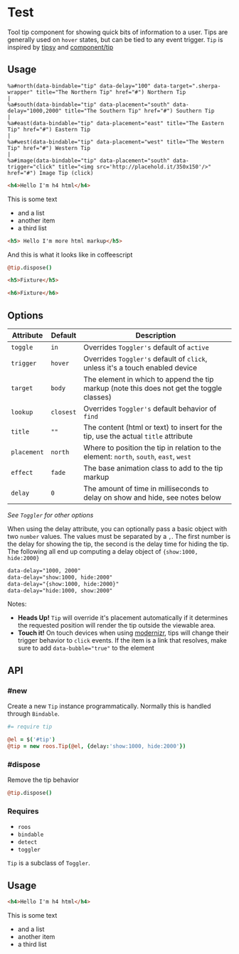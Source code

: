 
# Test
Tool tip component for showing quick bits of information to a user. Tips
are generally used on `hover` states, but can be tied to any event
trigger. `Tip` is inspired by
[tipsy](https://github.com/jaz303/tipsy) and [component/tip](https://github.com/component/tip)


## Usage

```haml
%a#north(data-bindable="tip" data-delay="100" data-target=".sherpa-wrapper" title="The Northern Tip" href="#") Northern Tip
|
%a#south(data-bindable="tip" data-placement="south" data-delay="1000,2000" title="The Southern Tip" href="#") Southern Tip
|
%a#east(data-bindable="tip" data-placement="east" title="The Eastern Tip" href="#") Eastern Tip
|
%a#west(data-bindable="tip" data-placement="west" title="The Western Tip" href="#") Western Tip
|
%a#image(data-bindable="tip" data-placement="south" data-trigger="click" title="<img src='http://placehold.it/350x150'/>" href="#") Image Tip (click)
```

```html
<h4>Hello I'm h4 html</h4>
```

This is some text

- and a list
- another item
- a third list

```html
<h5> Hello I'm more html markup</h5>
```

And this is what it looks like in coffeescript

```coffee
@tip.dispose()
```

<!--~ markup/test.html.haml -->
```html
<h5>Fixture</h5>
```
<!-- end -->

<!--~ markup/test2.html.haml -->
```html
<h6>Fixture</h6>
```
<!-- end -->

## Options

Attribute   | Default    | Description
----------- | ---------- | -------------------------------------------
`toggle`    | `in`       | Overrides `Toggler's` default of `active`
`trigger`   | `hover`    | Overrides `Toggler's` default of `click`, unless it's a touch enabled device
`target`    | `body`     | The element in which to append the tip markup (note this does not get the toggle classes)
`lookup`    | `closest`  | Overrides `Toggler's` default behavior of `find`
`title`     | `""`       | The content (html or text) to insert for the tip, use the actual `title` attribute
`placement` | `north`    | Where to position the tip in relation to the element: `north`, `south`, `east`, `west`
`effect`    | `fade`     | The base animation class to add to the tip markup
`delay`     | `0`        | The amount of time in milliseconds to delay on show and hide, see notes below

_See `Toggler` for other options_  

When using the delay attribute, you can optionally pass a basic object
with two `number` values. The values must be separated by a `,`. The
first number is the delay for showing the tip, the second is the delay
time for hiding the tip. The following all end up computing a delay
object of `{show:1000, hide:2000}`

```html
data-delay="1000, 2000"
data-delay="show:1000, hide:2000"
data-delay="{show:1000, hide:2000}"
data-delay="hide:1000, show:2000"
```

Notes:  

- **Heads Up!** `Tip` will override it's placement automatically if it
  determines the requested position will render the tip outside the
  viewable area.
- **Touch it!** On touch devices when using [modernizr](http://www.modernizr.com/), tips will change
  their trigger behavior to `click` events. If the item is a link that
  resolves, make sure to add `data-bubble="true"` to the element


## API

### #new
Create a new `Tip` instance programmatically. Normally this is
handled through `Bindable`. 

```coffee
#= require tip

@el = $('#tip')
@tip = new roos.Tip(@el, {delay:'show:1000, hide:2000'})
```
### #dispose
Remove the tip behavior

```coffee
@tip.dispose()
```

### Requires
- `roos`
- `bindable`
- `detect`
- `toggler`

`Tip` is a subclass of `Toggler`.

## Usage

```html
<h4>Hello I'm h4 html</h4>
```

This is some text

- and a list
- another item
- a third list

